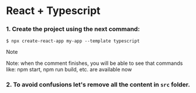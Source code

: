 # React + Typescript

### 1. Create the project using the next command:
```
$ npx create-react-app my-app --template typescript
```

> [!NOTE]
> Note: when the comment finishes, you will be able to see that commands like: npm start, npm run build, etc. are available now

### 2. To avoid confusions let's remove all the content in `src` folder.

